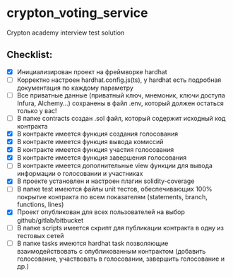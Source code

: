 # crypton_voting_service

Crypton academy interview test solution


## Checklist:

- [x] Инициализирован проект на фреймворке hardhat
- [ ] Корректно настроен hardhat.config.js(ts), у hardhat есть подробная документация по каждому параметру
- [ ] Все приватные данные (приватный ключ, мнемоник, ключи доступа Infura, Alchemy...) сохранены в файл .env, который должен остаться только у вас!
- [ ] В папке contracts создан .sol файл, который содержит исходный код контракта
- [x] В контракте имеется функция создания голосования
- [x] В контракте имеется функция вывода комиссий
- [x] В контракте имеется функция участия голосования
- [x] В контракте имеется функция завершения голосования
- [ ] В контракте имеется дополнительные view функции для вывода информации о голосовании и участниках
- [x] В проекте установлен и настроен плагин solidity-coverage
- [ ] В папке test имеются файлы unit тестов, обеспечивающих 100% покрытие контракта по всем показателям (statements, branch, functions, lines)
- [x] Проект опубликован для всех пользователей на выбор github/gitlab/bitbucket
- [ ] В папке scripts имеется скрипт для публикации контракта в одну из тестовых сетей
- [ ] В папке tasks имеются hardhat task позволяющие взаимодействовать с опубликованным контрактом (добавить голосование, участвовать в голосовании, завершить голосование и др.)
